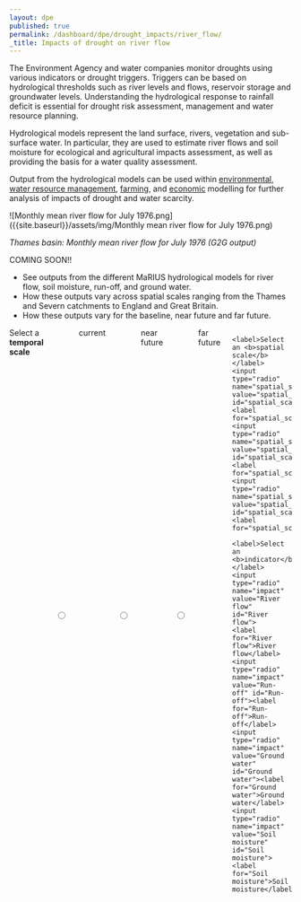 ```yaml
---
layout: dpe
published: true
permalink: /dashboard/dpe/drought_impacts/river_flow/
_title: Impacts of drought on river flow
---
```

The Environment Agency and water companies monitor droughts using various indicators or drought triggers. Triggers can be based on hydrological thresholds such as river levels and flows, reservoir storage and groundwater levels. Understanding the hydrological response to rainfall deficit is essential for drought risk assessment, management and water resource planning.

Hydrological models represent the land surface, rivers, vegetation and sub-surface water. In particular, they are used to estimate river flows and soil moisture for ecological and agricultural impacts assessment, as well as providing the basis for a water quality assessment.

Output from the hydrological models can be used within [environmental](https://5j4.github.io/mariusdroughtproject.org/dashboard/dpe/drought_impacts/environment/), [water resource management](https://5j4.github.io/mariusdroughtproject.org/dashboard/dpe/drought_management/water_supply_options/), [farming](https://5j4.github.io/mariusdroughtproject.org/dashboard/dpe/drought_impacts/farming/), and [economic](https://5j4.github.io/mariusdroughtproject.org/dashboard/dpe/drought_impacts/economy/) modelling for further analysis of impacts of drought and water scarcity.

![Monthly mean river flow for July 1976.png]({{site.baseurl}}/assets/img/Monthly mean river flow for July 1976.png)

_Thames basin: Monthly mean river flow for July 1976 (G2G output)_

COMING SOON!!

- See outputs from the different MaRIUS hydrological models for river flow, soil moisture, run-off, and ground water.
- How these outputs vary across spatial scales ranging from the Thames and Severn catchments to England and Great Britain.
- How these outputs vary for the baseline, near future and far future.


<div class="large-6 medium-6 columns">
	<label>Select a <b>temporal scale</b></label>
	<input type="radio" name="drought_event" value="drought_event_01" id="drought_event_01"><label for="drought_event_01">current</label>
	<input type="radio" name="drought_event" value="drought_event_02" id="drought_event_02"><label for="drought_event_02">near future</label>
	<input type="radio" name="drought_event" value="drought_event_03" id="drought_event_03"><label for="drought_event_03">far future</label>

	<label>Select an <b>spatial scale</b></label>
	<input type="radio" name="spatial_scale" value="spatial_scale_thames" id="spatial_scale_thames"><label for="spatial_scale_thames">Thames</label>
	<input type="radio" name="spatial_scale" value="spatial_scale_severn" id="spatial_scale_severn"><label for="spatial_scale_severn">Severn</label>
	<input type="radio" name="spatial_scale" value="spatial_scale_england" id="spatial_scale_england"><label for="spatial_scale_england">England</label>

	<label>Select an <b>indicator</b></label>
	<input type="radio" name="impact" value="River flow" id="River flow">
    <label for="River flow">River flow</label>
	<input type="radio" name="impact" value="Run-off" id="Run-off"><label for="Run-off">Run-off</label>
	<input type="radio" name="impact" value="Ground water" id="Ground water"><label for="Ground water">Ground water</label>
	<input type="radio" name="impact" value="Soil moisture" id="Soil moisture"><label for="Soil moisture">Soil moisture</label>
</div>

